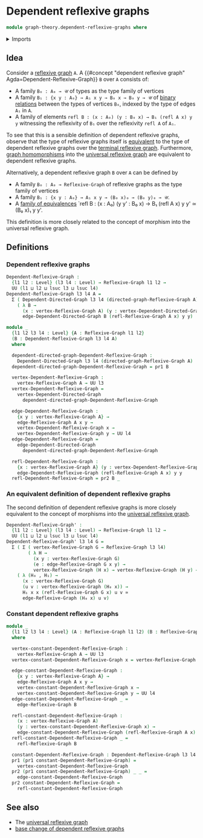 # Dependent reflexive graphs

```agda
module graph-theory.dependent-reflexive-graphs where
```

<details><summary>Imports</summary>

```agda
open import foundation.dependent-pair-types
open import foundation.equivalences
open import foundation.universe-levels

open import graph-theory.dependent-directed-graphs
open import graph-theory.reflexive-graphs
```

</details>

## Idea

Consider a [reflexive graph](graph-theory.reflexive-graphs.md) `A`. A
{{#concept "dependent reflexive graph" Agda=Dependent-Reflexive-Graph}} `B` over
`A` consists of:

- A family `B₀ : A₀ → 𝒰` of types as the type family of vertices
- A family `B₁ : {x y : A₀} → A₁ x y → B₀ x → B₀ y → 𝒰` of
  [binary relations](foundation.binary-relations.md) between the types of
  vertices `B₀`, indexed by the type of edges `A₁` in `A`.
- A family of elements `refl B : (x : A₀) (y : B₀ x) → B₁ (refl A x) y y`
  witnessing the reflexivity of `B₁` over the reflexivity `refl A` of `A₁`.

To see that this is a sensible definition of dependent reflexive graphs, observe
that the type of reflexive graphs itself is
[equivalent](foundation-core.equivalences.md) to the type of dependent reflexive
graphs over the
[terminal reflexive graph](graph-theory.terminal-reflexive-graphs.md).
Furthermore, [graph homomorphisms](graph-theory.morphisms-reflexive-graphs.md)
into the [universal reflexive graph](graph-theory.universal-reflexive-graph.md)
are equivalent to dependent reflexive graphs.

Alternatively, a dependent reflexive graph `B` over `A` can be defined by

- A family `B₀ : A₀ → Reflexive-Graph` of reflexive graphs as the type family of
  vertices
- A family `B₁ : {x y : A₀} → A₁ x y → (B₀ x)₀ → (B₀ y)₀ → 𝒰`.
- A [family of equivalences](foundation.families-of-equivalences.md) `refl B :
  (x : A₀) (y y' : B₀ x) → B₁ (refl A x) y y' ≃ (B₀ x)₁ y y'.

This definition is more closely related to the concept of morphism into the
universal reflexive graph.

## Definitions

### Dependent reflexive graphs

```agda
Dependent-Reflexive-Graph :
  {l1 l2 : Level} (l3 l4 : Level) → Reflexive-Graph l1 l2 →
  UU (l1 ⊔ l2 ⊔ lsuc l3 ⊔ lsuc l4)
Dependent-Reflexive-Graph l3 l4 A =
  Σ ( Dependent-Directed-Graph l3 l4 (directed-graph-Reflexive-Graph A))
    ( λ B →
      (x : vertex-Reflexive-Graph A) (y : vertex-Dependent-Directed-Graph B x) →
      edge-Dependent-Directed-Graph B (refl-Reflexive-Graph A x) y y)

module _
  {l1 l2 l3 l4 : Level} {A : Reflexive-Graph l1 l2}
  (B : Dependent-Reflexive-Graph l3 l4 A)
  where

  dependent-directed-graph-Dependent-Reflexive-Graph :
    Dependent-Directed-Graph l3 l4 (directed-graph-Reflexive-Graph A)
  dependent-directed-graph-Dependent-Reflexive-Graph = pr1 B

  vertex-Dependent-Reflexive-Graph :
    vertex-Reflexive-Graph A → UU l3
  vertex-Dependent-Reflexive-Graph =
    vertex-Dependent-Directed-Graph
      dependent-directed-graph-Dependent-Reflexive-Graph

  edge-Dependent-Reflexive-Graph :
    {x y : vertex-Reflexive-Graph A} →
    edge-Reflexive-Graph A x y →
    vertex-Dependent-Reflexive-Graph x →
    vertex-Dependent-Reflexive-Graph y → UU l4
  edge-Dependent-Reflexive-Graph =
    edge-Dependent-Directed-Graph
      dependent-directed-graph-Dependent-Reflexive-Graph

  refl-Dependent-Reflexive-Graph :
    {x : vertex-Reflexive-Graph A} (y : vertex-Dependent-Reflexive-Graph x) →
    edge-Dependent-Reflexive-Graph (refl-Reflexive-Graph A x) y y
  refl-Dependent-Reflexive-Graph = pr2 B _
```

### An equivalent definition of dependent reflexive graphs

The second definition of dependent reflexive graphs is more closely equivalent
to the concept of morphisms into the
[universal reflexive graph](graph-theory.universal-reflexive-graph.md).

```agda
Dependent-Reflexive-Graph' :
  {l1 l2 : Level} (l3 l4 : Level) → Reflexive-Graph l1 l2 →
  UU (l1 ⊔ l2 ⊔ lsuc l3 ⊔ lsuc l4)
Dependent-Reflexive-Graph' l3 l4 G =
  Σ ( Σ ( vertex-Reflexive-Graph G → Reflexive-Graph l3 l4)
        ( λ H →
          (x y : vertex-Reflexive-Graph G)
          (e : edge-Reflexive-Graph G x y) →
          vertex-Reflexive-Graph (H x) → vertex-Reflexive-Graph (H y) → UU l4))
    ( λ (H₀ , H₁) →
      (x : vertex-Reflexive-Graph G)
      (u v : vertex-Reflexive-Graph (H₀ x)) →
      H₁ x x (refl-Reflexive-Graph G x) u v ≃
      edge-Reflexive-Graph (H₀ x) u v)
```

### Constant dependent reflexive graphs

```agda
module _
  {l1 l2 l3 l4 : Level} (A : Reflexive-Graph l1 l2) (B : Reflexive-Graph l3 l4)
  where

  vertex-constant-Dependent-Reflexive-Graph :
    vertex-Reflexive-Graph A → UU l3
  vertex-constant-Dependent-Reflexive-Graph x = vertex-Reflexive-Graph B

  edge-constant-Dependent-Reflexive-Graph :
    {x y : vertex-Reflexive-Graph A} →
    edge-Reflexive-Graph A x y →
    vertex-constant-Dependent-Reflexive-Graph x →
    vertex-constant-Dependent-Reflexive-Graph y → UU l4
  edge-constant-Dependent-Reflexive-Graph _ =
    edge-Reflexive-Graph B

  refl-constant-Dependent-Reflexive-Graph :
    (x : vertex-Reflexive-Graph A)
    (y : vertex-constant-Dependent-Reflexive-Graph x) →
    edge-constant-Dependent-Reflexive-Graph (refl-Reflexive-Graph A x) y y
  refl-constant-Dependent-Reflexive-Graph _ =
    refl-Reflexive-Graph B

  constant-Dependent-Reflexive-Graph : Dependent-Reflexive-Graph l3 l4 A
  pr1 (pr1 constant-Dependent-Reflexive-Graph) =
    vertex-constant-Dependent-Reflexive-Graph
  pr2 (pr1 constant-Dependent-Reflexive-Graph) _ _ =
    edge-constant-Dependent-Reflexive-Graph
  pr2 constant-Dependent-Reflexive-Graph =
    refl-constant-Dependent-Reflexive-Graph
```

## See also

- The [universal reflexive graph](graph-theory.universal-reflexive-graph.md)
- [base change of dependent reflexive graphs](graph-theory.base-change-dependent-reflexive-graphs.md)
